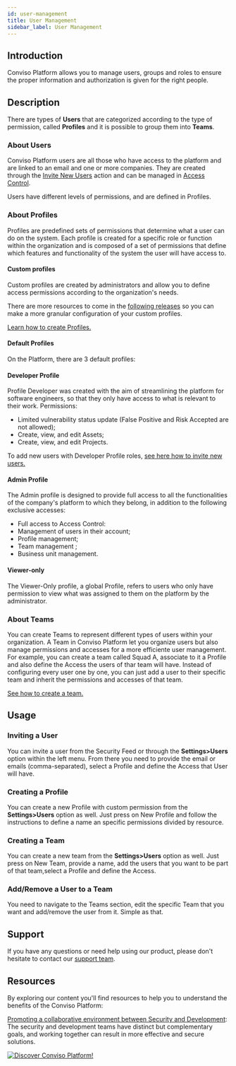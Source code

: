 ```yaml
---
id: user-management
title: User Management
sidebar_label: User Management
---
```


## Introduction
Conviso Platform allows you to manage users, groups and roles to ensure the proper information and authorization is given for the right people.

## Description
There are types of **Users** that are categorized according to the type of permission, called **Profiles** and it is possible to group them into **Teams**.

### About Users
Conviso Platform users are all those who have access to the platform and are linked to an email and one or more companies. They are created through the [Invite New Users](#inviting-a-user) action and can be managed in [Access Control](#usage).

Users have different levels of permissions, and are defined in Profiles.

### About Profiles
Profiles are predefined sets of permissions that determine what a user can do on the system. Each profile is created for a specific role or function within the organization and is composed of a set of permissions that define which features and functionality of the system the user will have access to.

#### Custom profiles  

Custom profiles are created by administrators and allow you to define access permissions according to the organization's needs. 

There are more resources to come in the [following releases](../releases/intro.md) so you can make a more granular configuration of your custom profiles. 

[Learn how to create Profiles.](#creating-a-profile)

#### Default Profiles
On the Platform, there are 3 default profiles:

#### Developer Profile
Profile Developer was created with the aim of streamlining the platform for software engineers, so that they only have access to what is relevant to their work. Permissions:

- Limited vulnerability status update (False Positive and Risk Accepted are not allowed);
- Create, view, and edit Assets;
- Create, view, and edit Projects.

To add new users with Developer Profile roles, [see here how to invite new users.](#inviting-a-user)

#### Admin Profile
The Admin profile is designed to provide full access to all the functionalities of the company's platform to which they belong, in addition to the following exclusive accesses:

- Full access to Access Control:
- Management of users in their account;
- Profile management;
- Team management ;
- Business unit management.

#### Viewer-only
The Viewer-Only profile,  a global Profile, refers to users who only have permission to view what was assigned to them on the platform by the administrator.  

### About Teams
You can create Teams to represent different types of users within your organization.
A Team in Conviso Platform let you organize users but also manage permissions and accesses for a more efficiente user management.
For example, you can create a team called Squad A, associate to it a Profile and also define the Access the users of thar team will have. Instead of configuring every user one by one, you can just add a user to their specific team and inherit the permissions and accesses of that team.

[See how to create a team.](#creating-a-team)

## Usage

### Inviting a User
You can invite a user from the Security Feed or through the **Settings>Users** option within the left menu.
From there you need to provide the email or emails (comma-separated), select a Profile and define the Access that User will have.

### Creating a Profile
You can create a new Profile with custom permission from the **Settings>Users** option as well.
Just press on New Profile and follow the instructions to define a name an specific permissions divided by resource.

### Creating a Team
You can create a new team from the **Settings>Users** option as well.
Just press on New Team, provide a name, add the users that you want to be part of that team,select a Profile and define the Access.

### Add/Remove a User to a Team
You need to navigate to the Teams section, edit the specific Team that you want and add/remove the user from it. Simple as that.


## Support
If you have any questions or need help using our product, please don't hesitate to contact our [support team](mailto:support@convisoappsec.com).

## Resources
By exploring our content you'll find resources to help you to understand the benefits of the Conviso Platform:

[Promoting a collaborative environment between Security and Development](https://bit.ly/3I0tsSc): The security and development teams have distinct but complementary goals, and working together can result in more effective and secure solutions.

[![Discover Conviso Platform!](https://no-cache.hubspot.com/cta/default/5613826/interactive-125788977029.png)](https://cta-service-cms2.hubspot.com/web-interactives/public/v1/track/redirect?encryptedPayload=AVxigLKtcWzoFbzpyImNNQsXC9S54LjJuklwM39zNd7hvSoR%2FVTX%2FXjNdqdcIIDaZwGiNwYii5hXwRR06puch8xINMyL3EXxTMuSG8Le9if9juV3u%2F%2BX%2FCKsCZN1tLpW39gGnNpiLedq%2BrrfmYxgh8G%2BTcRBEWaKasQ%3D&webInteractiveContentId=125788977029&portalId=5613826)